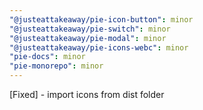 ```yaml
---
"@justeattakeaway/pie-icon-button": minor
"@justeattakeaway/pie-switch": minor
"@justeattakeaway/pie-modal": minor
"@justeattakeaway/pie-icons-webc": minor
"pie-docs": minor
"pie-monorepo": minor
---
```


[Fixed] - import icons from dist folder
